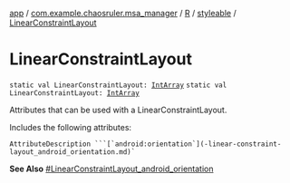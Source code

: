 [app](../../../index.md) / [com.example.chaosruler.msa_manager](../../index.md) / [R](../index.md) / [styleable](index.md) / [LinearConstraintLayout](.)

# LinearConstraintLayout

`static val LinearConstraintLayout: `[`IntArray`](https://kotlinlang.org/api/latest/jvm/stdlib/kotlin/-int-array/index.html)
`static val LinearConstraintLayout: `[`IntArray`](https://kotlinlang.org/api/latest/jvm/stdlib/kotlin/-int-array/index.html)

Attributes that can be used with a LinearConstraintLayout.

Includes the following attributes:

    AttributeDescription ```[`android:orientation`](-linear-constraint-layout_android_orientation.md)`

**See Also**
[#LinearConstraintLayout_android_orientation](-linear-constraint-layout_android_orientation.md)

